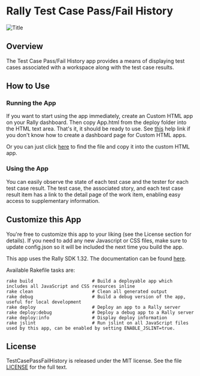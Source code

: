 Rally Test Case Pass/Fail History
============

![Title](https://raw.github.com/RallyApps/TestCasePassFailHistory/master/screenshots/title-screenshot.png)

## Overview

The Test Case Pass/Fail History app provides a means of displaying test cases associated with a workspace along with the test case results. 

## How to Use

### Running the App

If you want to start using the app immediately, create an Custom HTML app on your Rally dashboard. Then copy App.html from the deploy folder into the HTML text area. That's it, it should be ready to use. See [this](http://www.rallydev.com/help/use_apps#create) help link if you don't know how to create a dashboard page for Custom HTML apps.

Or you can just click [here](https://raw.github.com/RallyApps/TestCasePassFailHistory/master/deploy/App.html) to find the file and copy it into the custom HTML app.

### Using the App

You can easily observe the state of each test case and the tester for each test case result. The test case, the associated story, and each test case result item has a link to the detail page of the work item, enabling easy access to supplementary information.

## Customize this App

You're free to customize this app to your liking (see the License section for details). If you need to add any new Javascript or CSS files, make sure to update config.json so it will be included the next time you build the app.

This app uses the Rally SDK 1.32. The documentation can be found [here](http://developer.rallydev.com/help/app-sdk). 

Available Rakefile tasks are:

    rake build                      # Build a deployable app which includes all JavaScript and CSS resources inline
    rake clean                      # Clean all generated output
    rake debug                      # Build a debug version of the app, useful for local development
    rake deploy                     # Deploy an app to a Rally server
    rake deploy:debug               # Deploy a debug app to a Rally server
    rake deploy:info                # Display deploy information
    rake jslint                     # Run jslint on all JavaScript files used by this app, can be enabled by setting ENABLE_JSLINT=true.

## License

TestCasePassFailHistory is released under the MIT license. See the file [LICENSE](https://raw.github.com/RallyApps/TestCasePassFailHistory/master/LICENSE) for the full text.